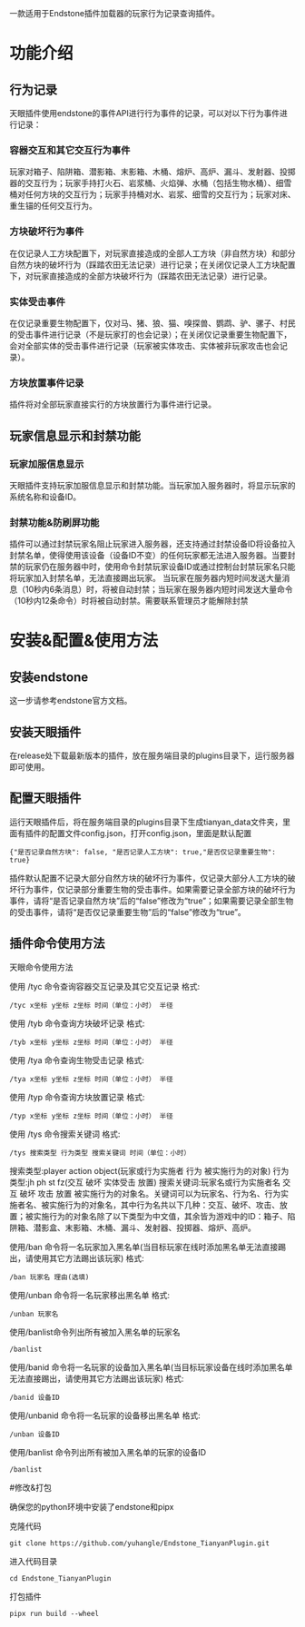 一款适用于Endstone插件加载器的玩家行为记录查询插件。


# 功能介绍

## 行为记录

天眼插件使用endstone的事件API进行行为事件的记录，可以对以下行为事件进行记录：

### 容器交互和其它交互行为事件

玩家对箱子、陷阱箱、潜影箱、末影箱、木桶、熔炉、高炉、漏斗、发射器、投掷器的交互行为；玩家手持打火石、岩浆桶、火焰弹、水桶（包括生物水桶）、细雪桶对任何方块的交互行为；玩家手持桶对水、岩浆、细雪的交互行为；玩家对床、重生锚的任何交互行为。

### 方块破坏行为事件

在仅记录人工方块配置下，对玩家直接造成的全部人工方块（非自然方块）和部分自然方块的破坏行为（踩踏农田无法记录）进行记录；在关闭仅记录人工方块配置下，对玩家直接造成的全部方块破坏行为（踩踏农田无法记录）进行记录。

### 实体受击事件

在仅记录重要生物配置下，仅对马、猪、狼、猫、嗅探兽、鹦鹉、驴、骡子、村民的受击事件进行记录（不是玩家打的也会记录）；在关闭仅记录重要生物配置下，会对全部实体的受击事件进行记录（玩家被实体攻击、实体被非玩家攻击也会记录）。

### 方块放置事件记录

插件将对全部玩家直接实行的方块放置行为事件进行记录。

## 玩家信息显示和封禁功能

### 玩家加服信息显示

天眼插件支持玩家加服信息显示和封禁功能。当玩家加入服务器时，将显示玩家的系统名称和设备ID。

### 封禁功能&防刷屏功能

插件可以通过封禁玩家名阻止玩家进入服务器，还支持通过封禁设备ID将设备拉入封禁名单，使得使用该设备（设备ID不变）的任何玩家都无法进入服务器。当要封禁的玩家仍在服务器中时，使用命令封禁玩家设备ID或通过控制台封禁玩家名只能将玩家加入封禁名单，无法直接踢出玩家。
当玩家在服务器内短时间发送大量消息（10秒内6条消息）时，将被自动封禁；当玩家在服务器内短时间发送大量命令（10秒内12条命令）时将被自动封禁。需要联系管理员才能解除封禁

# 安装&配置&使用方法

## 安装endstone

这一步请参考endstone官方文档。

## 安装天眼插件

在release处下载最新版本的插件，放在服务端目录的plugins目录下，运行服务器即可使用。

## 配置天眼插件

运行天眼插件后，将在服务端目录的plugins目录下生成tianyan_data文件夹，里面有插件的配置文件config.json，打开config.json，里面是默认配置

```shell
{"是否记录自然方块": false, "是否记录人工方块": true,"是否仅记录重要生物": true}
```

插件默认配置不记录大部分自然方块的破坏行为事件，仅记录大部分人工方块的破坏行为事件，仅记录部分重要生物的受击事件。如果需要记录全部方块的破坏行为事件，请将“是否记录自然方块”后的“false”修改为“true”；如果需要记录全部生物的受击事件，请将“是否仅记录重要生物”后的“false”修改为“true”。

## 插件命令使用方法

天眼命令使用方法

使用 /tyc 命令查询容器交互记录及其它交互记录 格式:

```shell
/tyc x坐标 y坐标 z坐标 时间（单位：小时） 半径
```

使用 /tyb 命令查询方块破坏记录 格式:

```shell
/tyb x坐标 y坐标 z坐标 时间（单位：小时） 半径
```

使用 /tya 命令查询生物受击记录 格式:

```shell
/tya x坐标 y坐标 z坐标 时间（单位：小时） 半径
```

使用 /typ 命令查询方块放置记录 格式:

```shell
/typ x坐标 y坐标 z坐标 时间（单位：小时） 半径
```

使用 /tys 命令搜索关键词 格式:

```shell
/tys 搜索类型 行为类型 搜索关键词 时间（单位：小时）
```

搜索类型:player action object(玩家或行为实施者 行为 被实施行为的对象) 行为类型:jh ph st fz(交互 破坏 实体受击 放置) 搜索关键词:玩家名或行为实施者名 交互 破坏 攻击 放置 被实施行为的对象名。关键词可以为玩家名、行为名、行为实施者名、被实施行为的对象名，其中行为名共以下几种：交互、破坏、攻击、放置；被实施行为的对象名除了以下类型为中文值，其余皆为游戏中的ID：箱子、陷阱箱、潜影盒、末影箱、木桶、漏斗、发射器、投掷器、熔炉、高炉。

使用/ban 命令将一名玩家加入黑名单(当目标玩家在线时添加黑名单无法直接踢出，请使用其它方法踢出该玩家) 格式:

```shell
/ban 玩家名 理由(选填)
```

使用/unban 命令将一名玩家移出黑名单 格式:

```shell
/unban 玩家名
```

使用/banlist命令列出所有被加入黑名单的玩家名

```shell
/banlist 
```

使用/banid 命令将一名玩家的设备加入黑名单(当目标玩家设备在线时添加黑名单无法直接踢出，请使用其它方法踢出该玩家) 格式:

```shell
/banid 设备ID
```

使用/unbanid 命令将一名玩家的设备移出黑名单 格式:

```shell
/unban 设备ID
```

使用/banlist 命令列出所有被加入黑名单的玩家的设备ID

```shell
/banlist
```

#修改&打包

确保您的python环境中安装了endstone和pipx

克隆代码
```shell
git clone https://github.com/yuhangle/Endstone_TianyanPlugin.git
```

进入代码目录

```shell
cd Endstone_TianyanPlugin
```

打包插件
```shell
pipx run build --wheel
```